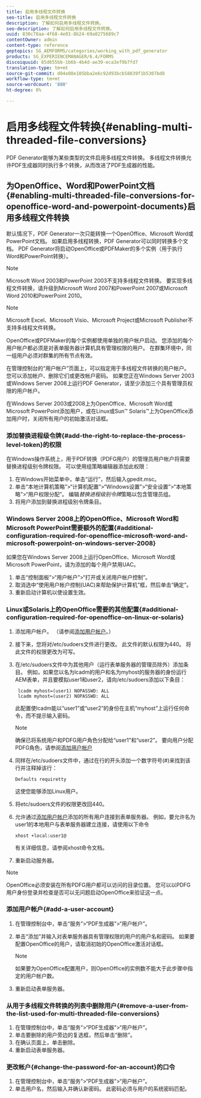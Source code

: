 ```yaml
---
title: 启用多线程文件转换
seo-title: 启用多线程文件转换
description: 了解如何启用多线程文件转换。
seo-description: 了解如何启用多线程文件转换。
uuid: 830c78aa-4f68-4e01-8b24-69a0275689c7
contentOwner: admin
content-type: reference
geptopics: SG_AEMFORMS/categories/working_with_pdf_generator
products: SG_EXPERIENCEMANAGER/6.4/FORMS
discoiquuid: 85d655bb-1b6b-4b4d-ae39-eca3ef9b7fd7
translation-type: tm+mt
source-git-commit: d04e08e105bba2e6c92d93bcb58839f1b5307bd8
workflow-type: tm+mt
source-wordcount: '880'
ht-degree: 0%

---
```



# 启用多线程文件转换{#enabling-multi-threaded-file-conversions}

PDF Generator能够为某些类型的文件启用多线程文件转换。 多线程文件转换允许PDF生成器同时执行多个转换，从而改进了PDF生成器的性能。

## 为OpenOffice、Word和PowerPoint文档{#enabling-multi-threaded-file-conversions-for-openoffice-word-and-powerpoint-documents}启用多线程文件转换

默认情况下，PDF Generator一次只能转换一个OpenOffice、Microsoft Word或PowerPoint文档。 如果启用多线程转换，PDF Generator可以同时转换多个文档。 PDF Generator将启动OpenOffice或PDFMaker的多个实例（用于执行Word和PowerPoint转换）。

>[!NOTE]
>
>Microsoft Word 2003和PowerPoint 2003不支持多线程文件转换。 要实现多线程文件转换，请升级到Microsoft Word 2007和PowerPoint 2007或Microsoft Word 2010和PowerPoint 2010。

>[!NOTE]
>
>Microsoft Excel、Microsoft Visio、Microsoft Project或Microsoft Publisher不支持多线程文件转换。

OpenOffice或PDFMaker的每个实例都使用单独的用户帐户启动。 您添加的每个用户帐户都必须是对表单服务器计算机具有管理权限的用户。 在群集环境中，同一组用户必须对群集的所有节点有效。

在管理控制台的“用户帐户”页面上，可以指定用于多线程文件转换的用户帐户。 您可以添加帐户、删除它们或更改帐户密码。 如果您正在Windows Server 2003或Windows Server 2008上运行PDF Generator，请至少添加三个具有管理员权限的用户帐户。

在Windows Server 2003或2008上为OpenOffice、Microsoft Word或Microsoft PowerPoint添加用户，或在Linux或Sun™ Solaris™上为OpenOffice添加用户时，关闭所有用户的初始激活对话框。

### 添加替换进程级令牌{#add-the-right-to-replace-the-process-level-token}的权限

在Windows操作系统上，用于PDF转换（PDFG用户）的管理员用户帐户将需要替换进程级别令牌权限。 可以使用组策略编辑器添加此权限：

1. 在Windows开始菜单中，单击“运行”，然后输入gpedit.msc。
1. 单击“本地计算机策略”>“计算机配置”>“Windows设置”>“安全设置”>“本地策略”>“用户权限分配”。 编辑&#x200B;*替换进程级别令牌*&#x200B;策略以包含管理员组。
1. 将用户添加到替换进程级别令牌条目。

### Windows Server 2008上的OpenOffice、Microsoft Word和Microsoft PowerPoint需要额外的配置{#additional-configuration-required-for-openoffice-microsoft-word-and-microsoft-powerpoint-on-windows-server-2008}

如果您在Windows Server 2008上运行OpenOffice、Microsoft Word或Microsoft PowerPoint，请为添加的每个用户禁用UAC。

1. 单击“控制面板”>“用户帐户”>“打开或关闭用户帐户控制”。
1. 取消选中“使用用户帐户控制(UAC)来帮助保护计算机”框，然后单击“确定”。
1. 重新启动计算机以使设置生效。

### Linux或Solaris上的OpenOffice需要的其他配置{#additional-configuration-required-for-openoffice-on-linux-or-solaris}

1. 添加用户帐户。 （请参阅[添加用户帐户](enabling-multi-threaded-file-conversions.md#add-a-user-account)。）
1. 接下来，您将对/etc/sudoers文件进行更改。 此文件的默认权限为440。 将此文件的权限更改为可写。
1. 在/etc/sudoers文件中为其他用户（运行表单服务器的管理员除外）添加条目。 例如，如果您以名为lcadm的用户和名为myhost的服务器的身份运行AEM表单，并且要模拟user1和user2，请向/etc/sudoers添加以下条目：

   ```as3
    lcadm myhost=(user1) NOPASSWD: ALL 
    lcadm myhost=(user2) NOPASSWD: ALL
   ```

   此配置使lcadm能以“user1”或“user2”的身份在主机“myhost”上运行任何命令，而不提示输入密码。

   >[!NOTE]
   >
   >确保已将系统用户和PDFG用户角色分配给“user1”和“user2”。 要向用户分配PDFG角色，请参阅[添加用户帐户](enabling-multi-threaded-file-conversions.md#add-a-user-account)

1. 同样在/etc/sudoers文件中，通过在行的开头添加一个数字符号(#)来找到该行并注释掉该行：

   ```as3
   Defaults requiretty
   ```

   这使您能够添加Linux用户。

1. 将etc/sudoers文件的权限更改回440。
1. 允许通过[添加用户帐户](enabling-multi-threaded-file-conversions.md#add-a-user-account)添加的所有用户连接到表单服务器。 例如，要允许名为user1的本地用户与表单服务器建立连接，请使用以下命令

   `xhost +local:user1@`

   有关详细信息，请参阅xhost命令文档。

1. 重新启动服务器。

>[!NOTE]
>
>OpenOffice必须安装在所有PDFG用户都可以访问的目录位置。 您可以以PDFG用户身份登录并检查是否可以无问题启动OpenOffice来验证这一点。

### 添加用户帐户{#add-a-user-account}

1. 在管理控制台中，单击“服务”>“PDF生成器”>“用户帐户”。
1. 单击“添加”并输入对表单服务器具有管理权限的用户的用户名和密码。 如果要配置OpenOffice的用户，请取消初始的OpenOffice激活对话框。

   >[!NOTE]
   >
   >如果要为OpenOffice配置用户，则OpenOffice的实例数不能大于此步骤中指定的用户帐户数。

1. 重新启动表单服务器。

### 从用于多线程文件转换的列表中删除用户{#remove-a-user-from-the-list-used-for-multi-threaded-file-conversions}

1. 在管理控制台中，单击“服务”>“PDF生成器”>“用户帐户”。
1. 单击要删除的用户旁边的复选框，然后单击“删除”。
1. 在确认页面上，单击删除。
1. 重新启动表单服务器。

### 更改帐户{#change-the-password-for-an-account}的口令

1. 在管理控制台中，单击“服务”>“PDF生成器”>“用户帐户”。
1. 单击用户名，然后输入并确认新密码。 此密码必须与用户的系统密码匹配。

